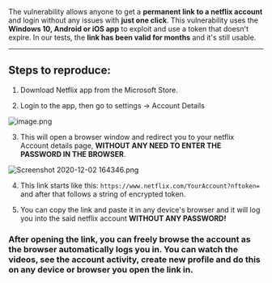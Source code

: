 The vulnerability allows anyone to get a **permanent link to a netflix account** and login without any issues with **just one click**. This vulnerability uses the **Windows 10, Android or iOS app** to exploit and use a token that doesn't expire. In our tests, the **link has been valid for months** and it's still usable.
___

## Steps to reproduce:

1. Download Netflix app from the Microsoft Store.

2. Login to the app, then go to settings -> Account Details 

![image.png](https://bugcrowd-attachments-us-east-1-production.s3.us-east-1.amazonaws.com/attachments/temp/8e096490-1bb9-46d0-8d61-d86cc66c5b9c/image.png?response-content-disposition=inline&X-Amz-Algorithm=AWS4-HMAC-SHA256&X-Amz-Credential=AKIAJH4NERGAPHTPIWGA%2F20201202%2Fus-east-1%2Fs3%2Faws4_request&X-Amz-Date=20201202T104052Z&X-Amz-Expires=3600&X-Amz-SignedHeaders=host&X-Amz-Signature=d81e3494661ba42f7a4351cc97272cc1c40067181d8fd6274b5bb72c1867ae37 "image.png")

3. This will open a browser window and redirect you to your netflix Account details page, **WITHOUT ANY NEED TO ENTER THE PASSWORD IN THE BROWSER**.

![Screenshot 2020-12-02 164346.png](https://bugcrowd-attachments-us-east-1-production.s3.us-east-1.amazonaws.com/attachments/temp/96d73845-c245-4a2b-9e57-99b7b903e297/Screenshot%202020-12-02%20164346.png?response-content-disposition=inline&X-Amz-Algorithm=AWS4-HMAC-SHA256&X-Amz-Credential=AKIAJH4NERGAPHTPIWGA%2F20201202%2Fus-east-1%2Fs3%2Faws4_request&X-Amz-Date=20201202T112541Z&X-Amz-Expires=3600&X-Amz-SignedHeaders=host&X-Amz-Signature=3e08d9f702385db9de18e598ced72a22ed3cdbbd82079cc471c053fb02ed4264 "Screenshot 2020-12-02 164346.png")

4. This link starts like this: `https://www.netflix.com/YourAccount?nftoken=` and after that follows a string of encrypted token.

5. You can copy the link and paste it in any device's browser and it will log you into the said netflix account **WITHOUT ANY PASSWORD!**

### After opening the link, you can freely browse the account as the browser automatically logs you in. You can watch the videos, see the account activity, create new profile and do this on any device or browser you open the link in.

